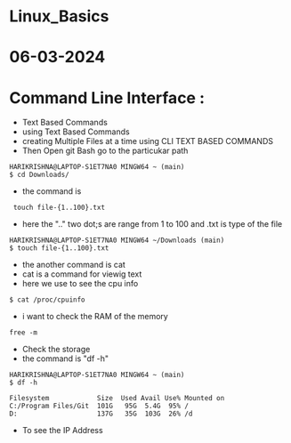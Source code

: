 # Linux_Basics
# 06-03-2024
# Command Line Interface :
* Text Based Commands
* using Text Based Commands
* creating Multiple Files at a time using CLI TEXT BASED COMMANDS
* Then Open git Bash go to the particukar path
```
HARIKRISHNA@LAPTOP-S1ET7NA0 MINGW64 ~ (main)
$ cd Downloads/
```
* the command is
```
 touch file-{1..100}.txt
```
* here the ".." two dot;s are range from 1 to 100 and .txt is type of the file
```
HARIKRISHNA@LAPTOP-S1ET7NA0 MINGW64 ~/Downloads (main)
$ touch file-{1..100}.txt
```
* the another command is cat
* cat is a command for viewig text
* here we use to see the cpu info
```
$ cat /proc/cpuinfo
```
* i want to check the RAM of the memory
```
free -m
```
* Check the storage
* the command is "df -h"
```
HARIKRISHNA@LAPTOP-S1ET7NA0 MINGW64 ~ (main)
$ df -h
```
```
Filesystem            Size  Used Avail Use% Mounted on
C:/Program Files/Git  101G   95G  5.4G  95% /
D:                    137G   35G  103G  26% /d
```
* To see the IP Address
```

```
